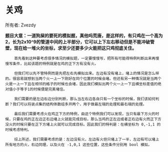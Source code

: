 # 关鸡

所有者: Zvezdy

**题目大意：一道狗屎的要死的模拟题，真他吗荒唐，是这样的，有只鸡在一个高为2，长为2x10^9的管道中间的上半部分，它可以上下左右移动但是不能冲破管壁，现在给一堆火的坐标，求至少还要多少火能把这只鸡彻底关住。**

        首先看到这种要考虑很多情况的模拟题，一定要慢慢写，把所有可能得特例判断出来再慢慢写条件，比如该题的特例就是在鸡的正下方有没有火。

        但我们可以先不管特例而是先把左右先模拟出来。左边有没有堵上，堵上的情况是怎么样的。很容易就想到当两个火一上一下刚好在同个位置的时候会堵。但还有另一种情况就是当两个火是一上一下且在相邻的格子的时候也会堵，因此我们模拟出两个火一上一下且横坐标差值的绝对值小于等于1的时候便是完美堵住。

        我们需要的是左边右边分别判断，那么当左右边各自只有一个坐标的时候，我们该如何判断？我们可以将装点集的结构体数组多开两个，用于做最左端的处理和最右端的处理。

        最后我们需要考虑火在鸡正下方的特例，由这个特例我们可以发现，当只有最下方火的时候，只要在鸡的正左边正右边堵上火就能完成目标，那么当鸡的正左边或者正右边有火而正下方没火的时候只要在正下方堵上火就可以完成目标。因此我们的特判是：在横坐标为 0,-1,1 的时候考虑特判。

        综上所述，我们需要考虑的是：左边没有火，左边有火但只堵上了一半，左边有可以堵上所有地方的火，右边同理，以及火在 -1,0,1 这些位置，这些条件分别用 bool 模拟。